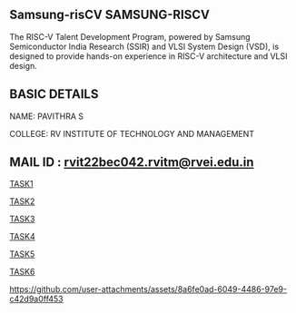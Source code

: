 Samsung-risCV
SAMSUNG-RISCV
---
The RISC-V Talent Development Program, powered by Samsung Semiconductor India Research (SSIR) and VLSI System Design (VSD), is designed to provide hands-on experience in RISC-V architecture and VLSI design.


BASIC DETAILS
---
NAME: PAVITHRA S 

COLLEGE: RV INSTITUTE OF TECHNOLOGY AND MANAGEMENT

MAIL ID : rvit22bec042.rvitm@rvei.edu.in
---
[TASK1](https://github.com/Pavithra041204/samsung-riscv/commit/e30d91e0fb0c5ba48705685fe944c577de27e758)

[TASK2](https://github.com/Pavithra041204/samsung-riscv/blob/main/task2a%20(3).png)

[TASK3](https://github.com/Pavithra041204/samsung-riscv/blob/main/task3b.png)


[TASK4](https://github.com/Pavithra041204/samsung-riscv/blob/main/task4%20e.png)

[TASK5](https://github.com/Pavithra041204/samsung-riscv/blob/main/Task%205%20..)

[TASK6](https://github.com/Pavithra041204/samsung-riscv/blob/main/Task6)

[](https://github.com/Pavithra041204/samsung-riscv/blob/main/FULL%20SUBTRACTOR.mp4)



https://github.com/user-attachments/assets/8a6fe0ad-6049-4486-97e9-c42d9a0ff453



